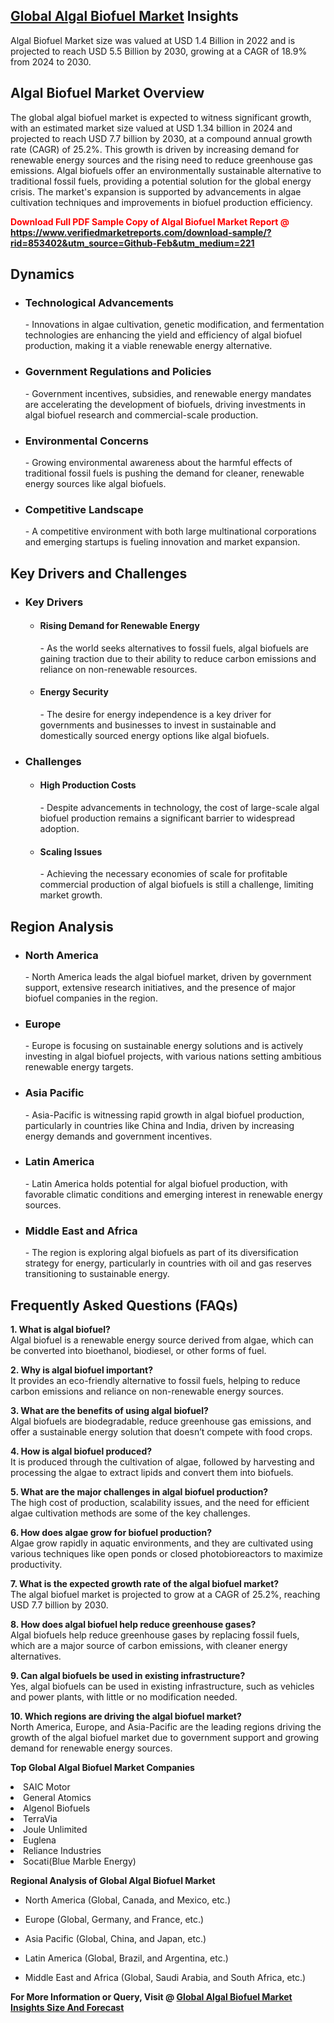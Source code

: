 <h2><a href="https://www.verifiedmarketreports.com/download-sample/?rid=853402&amp;utm_source=Github&amp;utm_medium=221" target="_blank">Global Algal Biofuel Market</a> Insights</h2><p>Algal Biofuel Market size was valued at USD 1.4 Billion in 2022 and is projected to reach USD 5.5 Billion by 2030, growing at a CAGR of 18.9% from 2024 to 2030.</p><p> <h2>Algal Biofuel Market Overview</h2> <p>The global algal biofuel market is expected to witness significant growth, with an estimated market size valued at USD 1.34 billion in 2024 and projected to reach USD 7.7 billion by 2030, at a compound annual growth rate (CAGR) of 25.2%. This growth is driven by increasing demand for renewable energy sources and the rising need to reduce greenhouse gas emissions. Algal biofuels offer an environmentally sustainable alternative to traditional fossil fuels, providing a potential solution for the global energy crisis. The market's expansion is supported by advancements in algae cultivation techniques and improvements in biofuel production efficiency.</p> <p><strong><p><span class=""><span style="color: #ff0000;"><strong>Download Full PDF Sample Copy of Algal Biofuel Market Report</strong> @ </span><a href="https://www.verifiedmarketreports.com/download-sample/?rid=853402&amp;utm_source=Github-Feb&amp;utm_medium=221" target="_blank">https://www.verifiedmarketreports.com/download-sample/?rid=853402&amp;utm_source=Github-Feb&amp;utm_medium=221</a></span></p></strong></p> <h2>Dynamics</h2> <ul> <li><h3>Technological Advancements</h3> - Innovations in algae cultivation, genetic modification, and fermentation technologies are enhancing the yield and efficiency of algal biofuel production, making it a viable renewable energy alternative.</li> <li><h3>Government Regulations and Policies</h3> - Government incentives, subsidies, and renewable energy mandates are accelerating the development of biofuels, driving investments in algal biofuel research and commercial-scale production.</li> <li><h3>Environmental Concerns</h3> - Growing environmental awareness about the harmful effects of traditional fossil fuels is pushing the demand for cleaner, renewable energy sources like algal biofuels.</li> <li><h3>Competitive Landscape</h3> - A competitive environment with both large multinational corporations and emerging startups is fueling innovation and market expansion.</li> </ul> <h2>Key Drivers and Challenges</h2> <ul> <li><h3>Key Drivers</h3> <ul> <li><h4>Rising Demand for Renewable Energy</h4> - As the world seeks alternatives to fossil fuels, algal biofuels are gaining traction due to their ability to reduce carbon emissions and reliance on non-renewable resources.</li> <li><h4>Energy Security</h4> - The desire for energy independence is a key driver for governments and businesses to invest in sustainable and domestically sourced energy options like algal biofuels.</li> </ul> </li> <li><h3>Challenges</h3> <ul> <li><h4>High Production Costs</h4> - Despite advancements in technology, the cost of large-scale algal biofuel production remains a significant barrier to widespread adoption.</li> <li><h4>Scaling Issues</h4> - Achieving the necessary economies of scale for profitable commercial production of algal biofuels is still a challenge, limiting market growth.</li> </ul> </li> </ul> <h2>Region Analysis</h2> <ul> <li><h3>North America</h3> - North America leads the algal biofuel market, driven by government support, extensive research initiatives, and the presence of major biofuel companies in the region.</li> <li><h3>Europe</h3> - Europe is focusing on sustainable energy solutions and is actively investing in algal biofuel projects, with various nations setting ambitious renewable energy targets.</li> <li><h3>Asia Pacific</h3> - Asia-Pacific is witnessing rapid growth in algal biofuel production, particularly in countries like China and India, driven by increasing energy demands and government incentives.</li> <li><h3>Latin America</h3> - Latin America holds potential for algal biofuel production, with favorable climatic conditions and emerging interest in renewable energy sources.</li> <li><h3>Middle East and Africa</h3> - The region is exploring algal biofuels as part of its diversification strategy for energy, particularly in countries with oil and gas reserves transitioning to sustainable energy.</li> </ul> <h2>Frequently Asked Questions (FAQs)</h2> <p><strong>1. What is algal biofuel?</strong><br>Algal biofuel is a renewable energy source derived from algae, which can be converted into bioethanol, biodiesel, or other forms of fuel.</p> <p><strong>2. Why is algal biofuel important?</strong><br>It provides an eco-friendly alternative to fossil fuels, helping to reduce carbon emissions and reliance on non-renewable energy sources.</p> <p><strong>3. What are the benefits of using algal biofuel?</strong><br>Algal biofuels are biodegradable, reduce greenhouse gas emissions, and offer a sustainable energy solution that doesn’t compete with food crops.</p> <p><strong>4. How is algal biofuel produced?</strong><br>It is produced through the cultivation of algae, followed by harvesting and processing the algae to extract lipids and convert them into biofuels.</p> <p><strong>5. What are the major challenges in algal biofuel production?</strong><br>The high cost of production, scalability issues, and the need for efficient algae cultivation methods are some of the key challenges.</p> <p><strong>6. How does algae grow for biofuel production?</strong><br>Algae grow rapidly in aquatic environments, and they are cultivated using various techniques like open ponds or closed photobioreactors to maximize productivity.</p> <p><strong>7. What is the expected growth rate of the algal biofuel market?</strong><br>The algal biofuel market is projected to grow at a CAGR of 25.2%, reaching USD 7.7 billion by 2030.</p> <p><strong>8. How does algal biofuel help reduce greenhouse gases?</strong><br>Algal biofuels help reduce greenhouse gases by replacing fossil fuels, which are a major source of carbon emissions, with cleaner energy alternatives.</p> <p><strong>9. Can algal biofuels be used in existing infrastructure?</strong><br>Yes, algal biofuels can be used in existing infrastructure, such as vehicles and power plants, with little or no modification needed.</p> <p><strong>10. Which regions are driving the algal biofuel market?</strong><br>North America, Europe, and Asia-Pacific are the leading regions driving the growth of the algal biofuel market due to government support and growing demand for renewable energy sources.</p> </p><p><strong>Top Global Algal Biofuel Market Companies</strong></p><div data-test-id=""><p><li>SAIC Motor</li><li> General Atomics</li><li> Algenol Biofuels</li><li> TerraVia</li><li> Joule Unlimited</li><li> Euglena</li><li> Reliance Industries</li><li> Socati(Blue Marble Energy)</li></p><div><strong>Regional Analysis of&nbsp;Global Algal Biofuel Market</strong></div><ul><li dir="ltr"><p dir="ltr">North America&nbsp;(Global, Canada, and Mexico, etc.)</p></li><li dir="ltr"><p dir="ltr">Europe (Global, Germany, and France, etc.)</p></li><li dir="ltr"><p dir="ltr">Asia Pacific&nbsp;(Global, China, and Japan, etc.)</p></li><li dir="ltr"><p dir="ltr">Latin America&nbsp;(Global, Brazil, and Argentina, etc.)</p></li><li dir="ltr">Middle East and Africa&nbsp;(Global, Saudi Arabia, and South Africa, etc.)</li></ul><p><strong>For More Information or Query, Visit @&nbsp;</strong><strong><a href="https://www.verifiedmarketreports.com/product/algal-biofuel-market/?utm_source=Github&amp;utm_medium=221" target="_blank">Global Algal Biofuel Market Insights Size And Forecast</a></strong></p></div>
